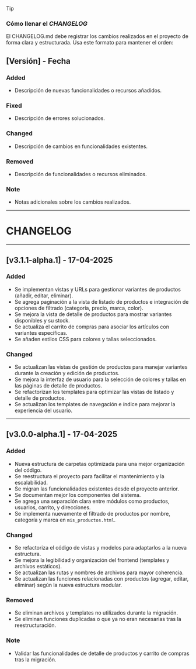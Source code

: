 > [!TIP]
> ### Cómo llenar el *CHANGELOG*
> El CHANGELOG.md debe registrar los cambios realizados en el proyecto de forma clara y estructurada. Usa este formato para mantener el orden:
> ## [Versión] - Fecha
> ### Added
> - Descripción de nuevas funcionalidades o recursos añadidos.
> ### Fixed
> - Descripción de errores solucionados.
> ### Changed
> - Descripción de cambios en funcionalidades existentes.
> ### Removed
> - Descripción de funcionalidades o recursos eliminados.
> ### Note
> - Notas adicionales sobre los cambios realizados.
---

# CHANGELOG

---

## [v3.1.1-alpha.1] - 17-04-2025

### Added
- Se implementan vistas y URLs para gestionar variantes de productos (añadir, editar, eliminar).
- Se agrega paginación a la vista de listado de productos e integración de opciones de filtrado (categoría, precio, marca, color).
- Se mejora la vista de detalle de productos para mostrar variantes disponibles y su stock.
- Se actualiza el carrito de compras para asociar los artículos con variantes específicas.
- Se añaden estilos CSS para colores y tallas seleccionados.

### Changed
- Se actualizan las vistas de gestión de productos para manejar variantes durante la creación y edición de productos.
- Se mejora la interfaz de usuario para la selección de colores y tallas en las páginas de detalle de productos.
- Se refactorizan los templates para optimizar las vistas de listado y detalle de productos.
- Se actualizan los templates de navegación e índice para mejorar la experiencia del usuario.

---

## [v3.0.0-alpha.1] - 17-04-2025

### Added

- Nueva estructura de carpetas optimizada para una mejor organización del código.
- Se reestructura el proyecto para facilitar el mantenimiento y la escalabilidad.
- Se migran las funcionalidades existentes desde el proyecto anterior.
- Se documentan mejor los componentes del sistema.
- Se agrega una separación clara entre módulos como productos, usuarios, carrito, y direcciones.
- Se implementa nuevamente el filtrado de productos por nombre, categoría y marca en `mis_productos.html`.

### Changed

- Se refactoriza el código de vistas y modelos para adaptarlos a la nueva estructura.
- Se mejora la legibilidad y organización del frontend (templates y archivos estáticos).
- Se actualizan las rutas y nombres de archivos para mayor coherencia.
- Se actualizan las funciones relacionadas con productos (agregar, editar, eliminar) según la nueva estructura modular.

### Removed

- Se eliminan archivos y templates no utilizados durante la migración.
- Se eliminan funciones duplicadas o que ya no eran necesarias tras la reestructuración.


### Note

- Validar las funcionalidades de detalle de productos y carrito de compras tras la migración.
